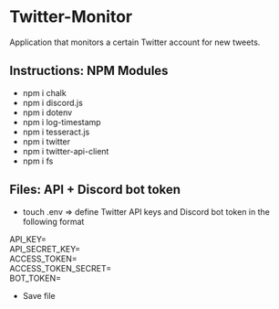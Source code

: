 # Twitter-Monitor

Application that monitors a certain Twitter account for new tweets.

## Instructions: NPM Modules

- npm i chalk
- npm i discord.js
- npm i dotenv
- npm i log-timestamp
- npm i tesseract.js
- npm i twitter
- npm i twitter-api-client
- npm i fs

## Files: API + Discord bot token

- touch .env => define Twitter API keys and Discord bot token in the following format

API_KEY=<br>
API_SECRET_KEY=<br>
ACCESS_TOKEN=<br>
ACCESS_TOKEN_SECRET=<br>
BOT_TOKEN=<br>

- Save file
